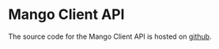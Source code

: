 # Mango Client API

The source code for the Mango Client API is hosted on [github](https://github.com/blockworks-foundation/mango-client-ts).


